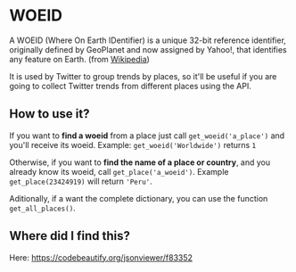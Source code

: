 # WOEID

A WOEID (Where On Earth IDentifier) is a unique 32-bit reference identifier, originally defined by GeoPlanet and now assigned by Yahoo!, that identifies any feature on Earth. (from [Wikipedia](https://en.wikipedia.org/wiki/WOEID))

It is used by Twitter to group trends by places, so it'll be useful if you are going to collect Twitter trends from different places using the API.

## How to use it?

If you want to **find a woeid** from a place just call ```get_woeid('a_place')``` and you'll receive its woeid. Example:
```get_woeid('Worldwide')``` returns ```1```

Otherwise, if you want to **find the name of a place or country**, and you already know its woeid, call ```get_place('a_woeid')```. Example 
```get_place(23424919)``` will return ```'Peru'```.

Aditionally, if a want the complete dictionary, you can use the function ```get_all_places()```.

## Where did I find this?

Here: https://codebeautify.org/jsonviewer/f83352
